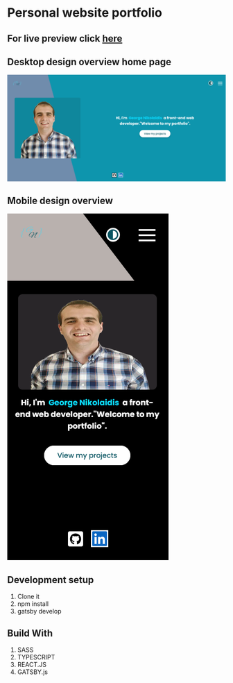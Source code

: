 

# Personal website portfolio

## For live preview click  <strong>[here](https://georgenikolaidis.com/)</strong> 





## Desktop design overview home page
![Desktop design overview](./src/assets/images/portfolio-home.png "")







## Mobile design overview  
![Desktop design overview](./src/assets/images/portfolio-mobil.png  "")

## Development setup
1. Clone it
2. npm install
3. gatsby develop






## Build With

1. SASS
1. TYPESCRIPT
1. REACT.JS
1. GATSBY.js





